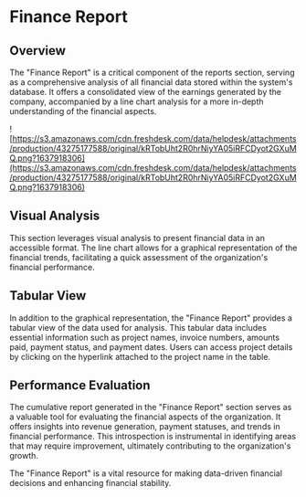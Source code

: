 # Finance Report

## Overview

The "Finance Report" is a critical component of the reports section, serving as a comprehensive analysis of all financial data stored within the system's database. It offers a consolidated view of the earnings generated by the company, accompanied by a line chart analysis for a more in-depth understanding of the financial aspects.

![https://s3.amazonaws.com/cdn.freshdesk.com/data/helpdesk/attachments/production/43275177588/original/kRTobUht2R0hrNiyYA05iRFCDyot2GXuMQ.png?1637918306](https://s3.amazonaws.com/cdn.freshdesk.com/data/helpdesk/attachments/production/43275177588/original/kRTobUht2R0hrNiyYA05iRFCDyot2GXuMQ.png?1637918306)

## Visual Analysis

This section leverages visual analysis to present financial data in an accessible format. The line chart allows for a graphical representation of the financial trends, facilitating a quick assessment of the organization's financial performance.

## Tabular View

In addition to the graphical representation, the "Finance Report" provides a tabular view of the data used for analysis. This tabular data includes essential information such as project names, invoice numbers, amounts paid, payment status, and payment dates. Users can access project details by clicking on the hyperlink attached to the project name in the table.

## Performance Evaluation

The cumulative report generated in the "Finance Report" section serves as a valuable tool for evaluating the financial aspects of the organization. It offers insights into revenue generation, payment statuses, and trends in financial performance. This introspection is instrumental in identifying areas that may require improvement, ultimately contributing to the organization's growth.

The "Finance Report" is a vital resource for making data-driven financial decisions and enhancing financial stability.